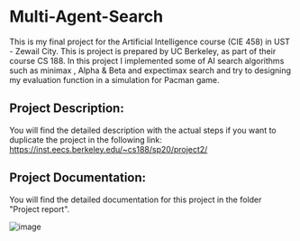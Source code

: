 # Multi-Agent-Search
This is my final project for the Artificial Intelligence course (CIE 458) in UST - Zewail City. This is project is prepared by UC Berkeley, as part of their course CS 188. In this project I implemented some of AI search algorithms such as minimax , Alpha &amp; Beta and expectimax search and try to designing my evaluation function in a simulation for Pacman game.

## Project Description:
You will find the detailed description with the actual steps if you want to duplicate the project in the following link: https://inst.eecs.berkeley.edu/~cs188/sp20/project2/

## Project Documentation:
You will find the detailed documentation for this project in the folder "Project report".

![image](https://user-images.githubusercontent.com/50876277/119615314-8c1db780-bdff-11eb-8580-1d0aaaee68cd.png)

